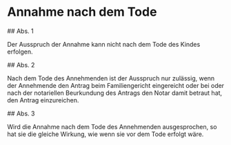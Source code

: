 # Annahme nach dem Tode



\#\# Abs. 1

 Der Ausspruch der Annahme kann nicht nach dem Tode des Kindes erfolgen.

\#\# Abs. 2

 Nach dem Tode des Annehmenden ist der Ausspruch nur zulässig, wenn der Annehmende den Antrag beim Familiengericht eingereicht oder bei oder nach der notariellen Beurkundung des Antrags den Notar damit betraut hat, den Antrag einzureichen.

\#\# Abs. 3

 Wird die Annahme nach dem Tode des Annehmenden ausgesprochen, so hat sie die gleiche Wirkung, wie wenn sie vor dem Tode erfolgt wäre. 

